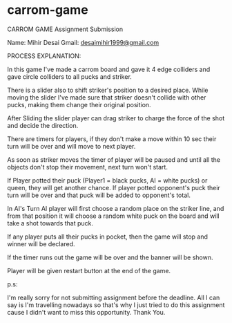 # carrom-game

CARROM GAME Assignment Submission

Name: Mihir Desai
Gmail: desaimihir1999@gmail.com

PROCESS EXPLANATION:

In this game I've made a carrom board and gave it 4 edge colliders and gave circle colliders to all pucks and striker.

There is a slider also to shift striker's position to a desired place. While moving the slider I've made sure that striker doesn't collide with other pucks, making them change their original position.

After Sliding the slider player can drag striker to charge the force of the shot and decide the direction.

There are timers for players, if they don't make a move within 10 sec their turn will be over and will move to next player.

As soon as striker moves the timer of player will be paused and until all the objects don't stop their movement, next turn won't start.

If Player potted their puck (Player1 = black pucks, AI = white pucks) or queen, they will get another chance. If player potted opponent's puck their turn will be over and that puck will be added to opponent's total.

In AI's Turn AI player will first choose a random place on the striker line, and from that position it will choose a random white puck on the board and will take a shot towards that puck.

If any player puts all their pucks in pocket, then the game will stop and winner will be declared. 

If the timer runs out the game will be over and the banner will be shown.

Player will be given restart button at the end of the game.



p.s:

I'm really sorry for not submitting assignment before the deadline. All I can say is I'm travelling nowadays so that's why I just tried to do this assignment cause I didn't want to miss this opportunity. 
Thank You.
